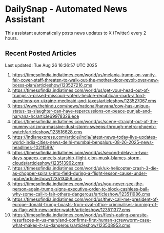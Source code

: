 # DailySnap - Automated News Assistant

This assistant automatically posts news updates to X (Twitter) every 2 hours.

## Recent Posted Articles

Last updated: Tue Aug 26 16:26:57 UTC 2025

1. https://timesofindia.indiatimes.com/world/us/melania-trump-on-vanity-fair-cover-staff-threaten-to-walk-out-the-mother-door-revolt-over-new-bosss-plan/articleshow/123527216.cms
2. https://timesofindia.indiatimes.com/world/us/get-your-head-out-of-trumps-a-pissed-missouri-voters-heckle-republican-mark-alford-questions-on-ukraine-medicaid-and-taxes/articleshow/123527067.cms
3. https://www.thehindu.com/news/national/haryana/cow-has-unique-status-its-slaughter-can-have-repercussions-on-peace-punjab-and-haryana-hc/article69978329.ece
4. https://timesofindia.indiatimes.com/world/us/scene-straight-out-of-the-mummy-arizona-massive-dust-storm-sweeps-through-metro-phoenix-watch/articleshow/123516628.cms
5. https://indianexpress.com/article/india/latest-news-today-live-updates-world-india-cities-news-delhi-mumbai-bengaluru-08-26-2025-news-headlines-10211599/
6. https://timesofindia.indiatimes.com/world/us/second-delay-in-two-days-spacex-cancels-starship-flight-elon-musk-blames-storm-clouds/articleshow/123513962.cms
7. https://timesofindia.indiatimes.com/world/uk/uk-helicopter-crash-3-die-as-chopper-spirals-into-field-during-a-flight-lesson-cause-under-probe/articleshow/123513459.cms
8. https://timesofindia.indiatimes.com/world/us/you-never-see-the-person-again-trump-signs-executive-order-to-block-cashless-bail-why-some-call-it-fair-others-dangerous/articleshow/123511986.cms
9. https://timesofindia.indiatimes.com/world/us/they-call-me-president-of-europe-donald-trump-boasts-from-oval-office-criminalises-burning-of-us-flag-with-new-order-watch/articleshow/123511377.cms
10. https://timesofindia.indiatimes.com/world/us/flesh-eating-parasite-resurfaces-in-us-maryland-confirms-first-human-screwworm-case-what-makes-it-so-dangerous/articleshow/123508953.cms
